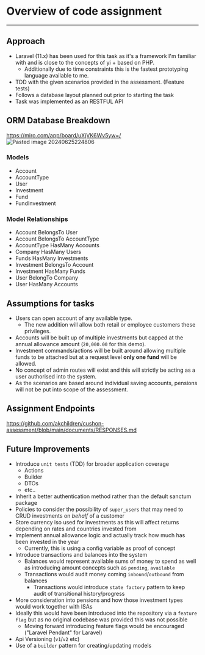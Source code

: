 # Overview of code assignment
---------------------------------------------------------

## Approach

- Laravel (11.x) has been used for this task as it's a framework I'm familiar with and is close to the concepts of yi +
  based on PHP.
    - Additionally due to time constraints this is the fastest prototyping language available to me.
- TDD with the given scenarios provided in the assessment. (Feature tests)
- Follows a database layout planned out prior to starting the task
- Task was implemented as an RESTFUL API

## ORM Database Breakdown
https://miro.com/app/board/uXjVK6Wv5yw=/
![Pasted image 20240625224806](https://github.com/akchildren/cushon-assessment/assets/31509717/8ac82ad3-1477-48fb-8e49-c46b5d1b2d40)

### Models

- Account
- AccountType
- User
- Investment
- Fund
- FundInvestment

### Model Relationships

- Account BelongsTo User
- Account BelongsTo AccountType
- AccountType HasMany Accounts
- Company HasMany Users
- Funds HasMany Investments
- Investment BelongsTo Account
- Investment HasMany Funds
- User BelongTo Company
- User HasMany Accounts

## Assumptions for tasks

- Users can open account of any available type.
    - The new addition will allow both retail or employee customers these privileges.
- Accounts will be built up of multiple investments but capped at the annual allowance amount (`20,000.00` for this
  demo).
- Investment commands/actions will be built around allowing multiple funds to be attached but at a request level **only
  one fund** will be allowed.
- No concept of admin routes will exist and this will strictly be acting as a user authorised into the system.
- As the scenarios are based around individual saving accounts, pensions will not be put into scope of the assessment.

## Assignment Endpoints
https://github.com/akchildren/cushon-assessment/blob/main/documents/RESPONSES.md

## Future Improvements
- Introduce `unit tests` (TDD) for broader application coverage
    - Actions
    - Builder
    - DTOs
    - etc..
- Inherit a better authentication method rather than the default sanctum package
- Policies to consider the possibility of `super_users` that may need to CRUD investments on *behalf* of a customer
- Store currency iso used for investments as this will affect returns depending on rates and countries invested from
- Implement annual allowance logic and actually track how much has been invested in the year
    - Currently, this is using a config variable as proof of concept
- Introduce transactions and balances into the system
    - Balances would represent available sums of money to spend as well as introducing amount concepts such
      as `pending`, `available`
    - Transactions would audit money coming `inbound`/`outbound` from balances
        - Transactions would introduce `state factory` pattern to keep audit of transitional history/progress
- More consideration into pensions and how those investment types would work together with ISAs
- Ideally this would have been introduced into the repository via a `feature flag` but as no original codebase was
  provided this was not possible
    - Moving forward introducing feature flags would be encouraged ("Laravel Pendant" for Laravel)
- Api Versioning (`v1`/`v2` etc)
- Use of a `builder` pattern for creating/updating models
